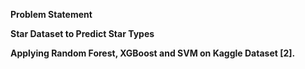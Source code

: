**Problem Statement**

**Star Dataset to Predict Star Types**









**Applying Random Forest, XGBoost and SVM on Kaggle Dataset [2].**
